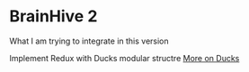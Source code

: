 # BrainHive 2

What I am trying to integrate in this version

Implement Redux with Ducks modular structre
[More on Ducks](https://github.com/erikras/ducks-modular-redux)
